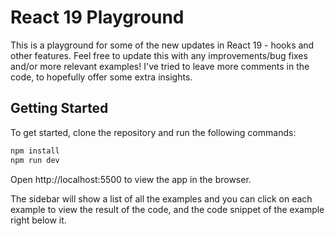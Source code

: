 # React 19 Playground

This is a playground for some of the new updates in React 19 - hooks and other features. Feel free to update this with any improvements/bug fixes and/or more relevant examples! I've tried to leave more comments in the code, to hopefully offer some extra insights.

## Getting Started

To get started, clone the repository and run the following commands:

```bash
npm install
npm run dev
```

Open http://localhost:5500 to view the app in the browser.

The sidebar will show a list of all the examples and you can click on each example to view the result of the code, and the code snippet of the example right below it.

